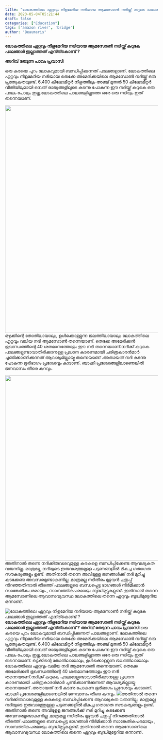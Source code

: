 ```yaml
---
title: "ലോകത്തിലെ ഏറ്റവും നീളമേറിയ നദിയായ ആമസോൺ നദിയ്ക്ക് കുറുകേ പാലങ്ങൾ ഇല്ലാത്തത് എന്ത്കൊണ്ട് ?"
date: 2023-05-04T05:21:44
draft: false
categories: ["Education"]
tags: ['amazon river', 'bridge']
author: "Beaumaris"
---
```


<strong>ലോകത്തിലെ ഏറ്റവും നീളമേറിയ നദിയായ ആമസോൺ നദിയ്ക്ക് കുറുകേ പാലങ്ങൾ ഇല്ലാത്തത് എന്ത്കൊണ്ട് ?</strong>

<strong>അറിവ് തേടുന്ന പാവം പ്രവാസി</strong>

ഒരു കരയെ പുറം ലോകവുമായി ബന്ധിപ്പിക്കുന്നത് പാലങ്ങളാണ്. ലോകത്തിലെ ഏറ്റവും നീളമേറിയ നദിയായ തെക്കേ അമേരിക്കയിലെ ആമസോൺ നദിയ്ക്ക് ഒരു പ്രത്യേകതയുണ്ട്. 6,400 കിലോമീറ്റർ നീളത്തിലും അഞ്ച് മുതൽ 50 കിലോമീറ്റർ വീതിയിലുമായി ഒമ്പത് രാജ്യങ്ങളിലൂടെ കടന്നു പോകുന്ന ഈ നദിയ്ക്ക് കുറുകെ ഒരു പാലം പോലും ഇല്ല.ലോകത്തിലെ പാലങ്ങളില്ലാത്ത ഒരേ ഒരു നദിയും ഇത് തന്നെയാണ്.

<img class="size-full wp-image-394283 aligncenter" src="https://cdn.boolokam.com/articles/2023/05/qdqdd.jpg" alt="" width="1000" height="749" />ഒഴുക്കിന്റെ തോതിലായാലും, ഉൾക്കൊള്ളുന്ന ജലത്തിലായാലും ലോകത്തിലെ ഏറ്റവും വലിയ നദി ആമസോൺ തന്നെയാണ്. തെക്കേ അമേരിക്കൻ ഭൂഖണ്ഡത്തിന്റെ 40 ശതമാനത്തോളം ഈ നദി തന്നെയാണ്.നദിക്ക് കുറുകെ പാലങ്ങളുണ്ടാവാതിരിക്കാനുള്ള പ്രധാന കാരണമായി ചരിത്രകാരൻമാർ ചൂണ്ടിക്കാണിക്കുന്നത് ആവശ്യമില്ലായ്മ തന്നെയാണ് .അതായത് നദി കടന്നു പോകുന്ന ഭൂരിഭാഗം പ്രദേശവും കാടാണ്. ബാക്കി പ്രദേശങ്ങളിലാണെങ്കിൽ ജനവാസം തീരെ കുറവും.

<img class=" wp-image-394284 aligncenter" src="https://cdn.boolokam.com/articles/2023/05/sdddd-1024x683.jpg" alt="" width="912" height="609" />അതിനാൽ തന്നെ നദിക്കിരുവശവുമുള്ള കരകളെ ബന്ധിപ്പിക്കേണ്ട ആവശ്യകത വരുന്നില്ല. മാത്രമല്ല നദിയുടെ ഇരുവശത്തുമുള്ള പട്ടണങ്ങളിൽ മികച്ച ഗതാഗത സൗകര്യങ്ങളും ഉണ്ട്. അതിനാൽ തന്നെ അവിടുളള ജനങ്ങൾക്ക് നദി മുറിച്ചു കടക്കേണ്ട അവസരമുണ്ടാകുന്നില്ല .മാത്രമല്ല നദീതീരം മുഴുവൻ ചതുപ്പ് നിറഞ്ഞതിനാൽ തീരത്ത് പാലങ്ങളുടെ ബന്ധപ്പെട്ട ഭാഗങ്ങൾ നിർമിക്കാൻ സാങ്കേതികപരമായും , സാമ്പത്തികപരമായും ബുദ്ധിമുട്ടുകളുണ്ട്. ഇതിനാൽ തന്നെ ആമസോണിലെ ആവാസവ്യവസ്ഥ ലോകത്തിലെ തന്നെ ഏറ്റവും ബുദ്ധിമുട്ടേറിയ ഒന്നാണ്.


![ലോകത്തിലെ ഏറ്റവും നീളമേറിയ നദിയായ ആമസോൺ നദിയ്ക്ക് കുറുകേ പാലങ്ങൾ ഇല്ലാത്തത് എന്ത്കൊണ്ട് ?](https://cdn.boolokam.com/articles/2023/05/qdqdd.jpg)**ലോകത്തിലെ ഏറ്റവും നീളമേറിയ നദിയായ ആമസോൺ നദിയ്ക്ക് കുറുകേ പാലങ്ങൾ ഇല്ലാത്തത് എന്ത്കൊണ്ട് ?** **അറിവ് തേടുന്ന പാവം പ്രവാസി** ഒരു കരയെ പുറം ലോകവുമായി ബന്ധിപ്പിക്കുന്നത് പാലങ്ങളാണ്. ലോകത്തിലെ ഏറ്റവും നീളമേറിയ നദിയായ തെക്കേ അമേരിക്കയിലെ ആമസോൺ നദിയ്ക്ക് ഒരു പ്രത്യേകതയുണ്ട്. 6,400 കിലോമീറ്റർ നീളത്തിലും അഞ്ച് മുതൽ 50 കിലോമീറ്റർ വീതിയിലുമായി ഒമ്പത് രാജ്യങ്ങളിലൂടെ കടന്നു പോകുന്ന ഈ നദിയ്ക്ക് കുറുകെ ഒരു പാലം പോലും ഇല്ല.ലോകത്തിലെ പാലങ്ങളില്ലാത്ത ഒരേ ഒരു നദിയും ഇത് തന്നെയാണ്. ഒഴുക്കിന്റെ തോതിലായാലും, ഉൾക്കൊള്ളുന്ന ജലത്തിലായാലും ലോകത്തിലെ ഏറ്റവും വലിയ നദി ആമസോൺ തന്നെയാണ്. തെക്കേ അമേരിക്കൻ ഭൂഖണ്ഡത്തിന്റെ 40 ശതമാനത്തോളം ഈ നദി തന്നെയാണ്.നദിക്ക് കുറുകെ പാലങ്ങളുണ്ടാവാതിരിക്കാനുള്ള പ്രധാന കാരണമായി ചരിത്രകാരൻമാർ ചൂണ്ടിക്കാണിക്കുന്നത് ആവശ്യമില്ലായ്മ തന്നെയാണ് .അതായത് നദി കടന്നു പോകുന്ന ഭൂരിഭാഗം പ്രദേശവും കാടാണ്. ബാക്കി പ്രദേശങ്ങളിലാണെങ്കിൽ ജനവാസം തീരെ കുറവും. ![](https://cdn.boolokam.com/articles/2023/05/sdddd-1024x683.jpg)അതിനാൽ തന്നെ നദിക്കിരുവശവുമുള്ള കരകളെ ബന്ധിപ്പിക്കേണ്ട ആവശ്യകത വരുന്നില്ല. മാത്രമല്ല നദിയുടെ ഇരുവശത്തുമുള്ള പട്ടണങ്ങളിൽ മികച്ച ഗതാഗത സൗകര്യങ്ങളും ഉണ്ട്. അതിനാൽ തന്നെ അവിടുളള ജനങ്ങൾക്ക് നദി മുറിച്ചു കടക്കേണ്ട അവസരമുണ്ടാകുന്നില്ല .മാത്രമല്ല നദീതീരം മുഴുവൻ ചതുപ്പ് നിറഞ്ഞതിനാൽ തീരത്ത് പാലങ്ങളുടെ ബന്ധപ്പെട്ട ഭാഗങ്ങൾ നിർമിക്കാൻ സാങ്കേതികപരമായും , സാമ്പത്തികപരമായും ബുദ്ധിമുട്ടുകളുണ്ട്. ഇതിനാൽ തന്നെ ആമസോണിലെ ആവാസവ്യവസ്ഥ ലോകത്തിലെ തന്നെ ഏറ്റവും ബുദ്ധിമുട്ടേറിയ ഒന്നാണ്.
